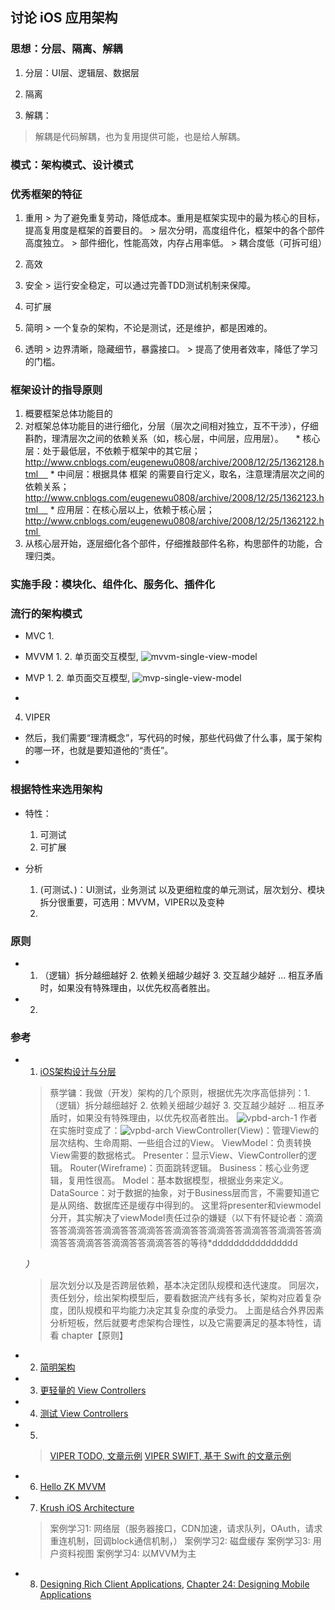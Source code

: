 ## 讨论 iOS 应用架构

### 思想：分层、隔离、解耦

1. 分层：UI层、逻辑层、数据层

2. 隔离

3. 解耦：
  > 解耦是代码解耦，也为复用提供可能，也是给人解耦。

### 模式：架构模式、设计模式


### 优秀框架的特征

  1. 重用
    > 为了避免重复劳动，降低成本。重用是框架实现中的最为核心的目标，提高复用度是框架的首要目的。
    > 层次分明，高度组件化，框架中的各个部件高度独立。
    > 部件细化，性能高效，内存占用率低。
    > 耦合度低（可拆可组）

  2. 高效
  3. 安全
    > 运行安全稳定，可以通过完善TDD测试机制来保障。

  4. 可扩展
  5. 简明
    > 一个复杂的架构，不论是测试，还是维护，都是困难的。

  6. 透明
    > 边界清晰，隐藏细节，暴露接口。
    > 提高了使用者效率，降低了学习的门槛。

### 框架设计的指导原则

  1. 概要框架总体功能目的 
  2. 对框架总体功能目的进行细化，分层（层次之间相对独立，互不干涉），仔细斟酌，理清层次之间的依赖关系（如，核心层，中间层，应用层）。    
    * 核心层：处于最低层，不依赖于框架中的其它层；
http://www.cnblogs.com/eugenewu0808/archive/2008/12/25/1362128.html    
    * 中间层：根据具体 框架 的需要自行定义，取名，注意理清层次之间的依赖关系；
http://www.cnblogs.com/eugenewu0808/archive/2008/12/25/1362123.html    
    * 应用层：在核心层以上，依赖于核心层；
http://www.cnblogs.com/eugenewu0808/archive/2008/12/25/1362122.html 
  3. 从核心层开始，逐层细化各个部件，仔细推敲部件名称，构思部件的功能，合理归类。

### 实施手段：模块化、组件化、服务化、插件化



### 流行的架构模式

  * MVC
    1.


  * MVVM
    1.
    2. 单页面交互模型, ![mvvm-single-view-model](https://github.com/BinaryArtists/not-just-code/blob/master/ios/imges/mvvm-single-view-model.png)

  * MVP
    1.
    2. 单页面交互模型, ![mvp-single-view-model](https://github.com/BinaryArtists/not-just-code/blob/master/ios/imges/mvp-single-view-model.png)

  *


4. VIPER

* 然后，我们需要“理清概念”，写代码的时候，那些代码做了什么事，属于架构的哪一环，也就是要知道他的“责任”。
*

### 根据特性来选用架构

  * 特性：
    1. 可测试
    2. 可扩展

  * 分析
    1. (可测试、)：UI测试，业务测试 以及更细粒度的单元测试，层次划分、模块拆分很重要，可选用：MVVM，VIPER以及变种
    2.



### 原则

  * 1. （逻辑）拆分越细越好 2. 依赖关细越少越好 3. 交互越少越好 ... 相互矛盾时，如果没有特殊理由，以优先权高者胜出。
  * 2.


### 参考

  * 1. [iOS架构设计与分层](http://www.jianshu.com/p/58040a166a10)
    > 蔡学镛：我做（开发）架构的几个原则，根据优先次序高低排列：1. （逻辑）拆分越细越好 2. 依赖关细越少越好 3. 交互越少越好 ... 相互矛盾时，如果没有特殊理由，以优先权高者胜出。
    > ![vpbd-arch-1](https://github.com/BinaryArtists/not-just-code/blob/master/ios/imges/vpbd-arch-1.png)
    > 作者在实施时变成了：![vpbd-arch](https://github.com/BinaryArtists/not-just-code/blob/master/ios/imges/vpbd-arch.png)
    > ViewController(View)：管理View的层次结构、生命周期、一些组合过的View。
    > ViewModel：负责转换View需要的数据格式。
    > Presenter：显示View、ViewController的逻辑。
    > Router(Wireframe)：页面跳转逻辑。
    > Business：核心业务逻辑，复用性很高。
    > Model：基本数据模型，根据业务来定义。
    > DataSource：对于数据的抽象，对于Business层而言，不需要知道它是从网络、数据库还是缓存中得到的。
    > 这里将presenter和viewmodel分开，其实解决了viewModel责任过杂的嫌疑（以下有怀疑论者：滴滴答答滴滴答答滴滴答答滴滴答答滴滴答答滴滴答答滴滴答答滴滴答答滴滴答答滴滴答答滴滴答答滴滴答答的等待*dddddddddddddddd


    *）*
    > 层次划分以及是否跨层依赖，基本决定团队规模和迭代速度。
    > 同层次，责任划分，绘出架构模型后，要看数据流产线有多长，架构对应着复杂度，团队规模和平均能力决定其复杂度的承受力。
    > 上面是结合外界因素分析短板，然后就要考虑架构合理性，以及它需要满足的基本特性，请看 chapter【原则】

  * 2. [简明架构](http://blog.8thlight.com/uncle-bob/2011/11/22/Clean-Architecture.html)
  * 3. [更轻量的 View Controllers](http://objccn.io/issue-1-1/)
  * 4. [测试 View Controllers](https://objccn.io/issue-13-5/)
  * 5. [](https://objccn.io/issue-13-5/)
    > [VIPER TODO, 文章示例](https://github.com/objcio/issue-13-viper)
    > [VIPER SWIFT, 基于 Swift 的文章示例](https://github.com/objcio/issue-13-viper-swift)

  * 6. [Hello ZK MVVM](https://www.zkoss.org/wiki/Small_Talks/2011/October/Hello_ZK_MVVM)
  * 7. [Krush iOS Architecture](http://www.teehanlax.com/blog/krush-ios-architecture/)
    > 案例学习1: 网络层（服务器接口，CDN加速，请求队列，OAuth，请求重连机制，回调block通信机制，）
    > 案例学习2: 磁盘缓存
    > 案例学习3: 用户资料视图
    > 案例学习4: 以MVVM为主

  * 8. [Designing Rich Client Applications](https://msdn.microsoft.com/en-us/library/ee658087.aspx), [
Chapter 24: Designing Mobile Applications](https://msdn.microsoft.com/en-us/library/ee658087.aspx)
